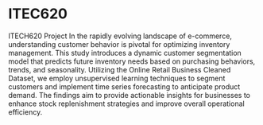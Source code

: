 # ITEC620
ITECH620 Project
In the rapidly evolving landscape of e-commerce, understanding customer behavior is pivotal for optimizing inventory management. This study introduces a dynamic customer segmentation model that predicts future inventory needs based on purchasing behaviors, trends, and seasonality. Utilizing the Online Retail Business Cleaned Dataset, we employ unsupervised learning techniques to segment customers and implement time series forecasting to anticipate product demand. The findings aim to provide actionable insights for businesses to enhance stock replenishment strategies and improve overall operational efficiency.
